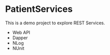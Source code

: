 # PatientServices
This is a demo project to explore REST Services.

- Web API 
- Dapper
- NLog
- NUnit
